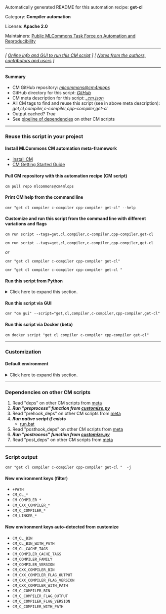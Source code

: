 Automatically generated README for this automation recipe: **get-cl**

Category: **Compiler automation**

License: **Apache 2.0**

Maintainers: [Public MLCommons Task Force on Automation and Reproducibility](https://github.com/mlcommons/ck/blob/master/docs/taskforce.md)

---
*[ [Online info and GUI to run this CM script](https://access.cknowledge.org/playground/?action=scripts&name=get-cl,7dbb770faff947c0) ] [ [Notes from the authors, contributors and users](README-extra.md) ]*

---
#### Summary

* CM GitHub repository: *[mlcommons@cm4mlops](https://github.com/mlcommons/cm4mlops/tree/dev)*
* GitHub directory for this script: *[GitHub](https://github.com/mlcommons/cm4mlops/tree/dev/script/get-cl)*
* CM meta description for this script: *[_cm.json](_cm.json)*
* All CM tags to find and reuse this script (see in above meta description): *get,cl,compiler,c-compiler,cpp-compiler,get-cl*
* Output cached? *True*
* See [pipeline of dependencies](#dependencies-on-other-cm-scripts) on other CM scripts


---
### Reuse this script in your project

#### Install MLCommons CM automation meta-framework

* [Install CM](https://access.cknowledge.org/playground/?action=install)
* [CM Getting Started Guide](https://github.com/mlcommons/ck/blob/master/docs/getting-started.md)

#### Pull CM repository with this automation recipe (CM script)

```cm pull repo mlcommons@cm4mlops```

#### Print CM help from the command line

````cmr "get cl compiler c-compiler cpp-compiler get-cl" --help````

#### Customize and run this script from the command line with different variations and flags

`cm run script --tags=get,cl,compiler,c-compiler,cpp-compiler,get-cl`

`cm run script --tags=get,cl,compiler,c-compiler,cpp-compiler,get-cl `

*or*

`cmr "get cl compiler c-compiler cpp-compiler get-cl"`

`cmr "get cl compiler c-compiler cpp-compiler get-cl " `


#### Run this script from Python

<details>
<summary>Click here to expand this section.</summary>

```python

import cmind

r = cmind.access({'action':'run'
                  'automation':'script',
                  'tags':'get,cl,compiler,c-compiler,cpp-compiler,get-cl'
                  'out':'con',
                  ...
                  (other input keys for this script)
                  ...
                 })

if r['return']>0:
    print (r['error'])

```

</details>


#### Run this script via GUI

```cmr "cm gui" --script="get,cl,compiler,c-compiler,cpp-compiler,get-cl"```

#### Run this script via Docker (beta)

`cm docker script "get cl compiler c-compiler cpp-compiler get-cl" `

___
### Customization

#### Default environment

<details>
<summary>Click here to expand this section.</summary>

These keys can be updated via `--env.KEY=VALUE` or `env` dictionary in `@input.json` or using script flags.


</details>

___
### Dependencies on other CM scripts


  1. Read "deps" on other CM scripts from [meta](https://github.com/mlcommons/cm4mlops/tree/dev/script/get-cl/_cm.json)
  1. ***Run "preprocess" function from [customize.py](https://github.com/mlcommons/cm4mlops/tree/dev/script/get-cl/customize.py)***
  1. Read "prehook_deps" on other CM scripts from [meta](https://github.com/mlcommons/cm4mlops/tree/dev/script/get-cl/_cm.json)
  1. ***Run native script if exists***
     * [run.bat](https://github.com/mlcommons/cm4mlops/tree/dev/script/get-cl/run.bat)
  1. Read "posthook_deps" on other CM scripts from [meta](https://github.com/mlcommons/cm4mlops/tree/dev/script/get-cl/_cm.json)
  1. ***Run "postrocess" function from [customize.py](https://github.com/mlcommons/cm4mlops/tree/dev/script/get-cl/customize.py)***
  1. Read "post_deps" on other CM scripts from [meta](https://github.com/mlcommons/cm4mlops/tree/dev/script/get-cl/_cm.json)

___
### Script output
`cmr "get cl compiler c-compiler cpp-compiler get-cl "  -j`
#### New environment keys (filter)

* `+PATH`
* `CM_CL_*`
* `CM_COMPILER_*`
* `CM_CXX_COMPILER_*`
* `CM_C_COMPILER_*`
* `CM_LINKER_*`
#### New environment keys auto-detected from customize

* `CM_CL_BIN`
* `CM_CL_BIN_WITH_PATH`
* `CM_CL_CACHE_TAGS`
* `CM_COMPILER_CACHE_TAGS`
* `CM_COMPILER_FAMILY`
* `CM_COMPILER_VERSION`
* `CM_CXX_COMPILER_BIN`
* `CM_CXX_COMPILER_FLAG_OUTPUT`
* `CM_CXX_COMPILER_FLAG_VERSION`
* `CM_CXX_COMPILER_WITH_PATH`
* `CM_C_COMPILER_BIN`
* `CM_C_COMPILER_FLAG_OUTPUT`
* `CM_C_COMPILER_FLAG_VERSION`
* `CM_C_COMPILER_WITH_PATH`